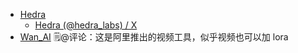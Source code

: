 - [Hedra](https://www.hedra.com/app/video)
    - [Hedra (@hedra_labs) / X](https://x.com/messages/compose)
- [Wan_AI](https://wan.video/)   🗒@评论：这是阿里推出的视频工具，似乎视频也可以加 lora
